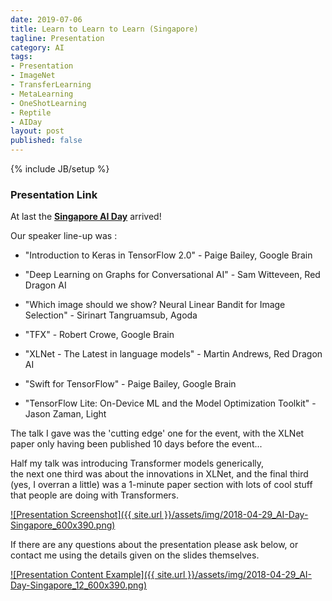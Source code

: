 ```yaml
---
date: 2019-07-06
title: Learn to Learn to Learn (Singapore)
tagline: Presentation
category: AI
tags:
- Presentation
- ImageNet
- TransferLearning
- MetaLearning
- OneShotLearning
- Reptile
- AIDay
layout: post
published: false
---
```

{% include JB/setup %}



### Presentation Link

At last the <strong><a href="https://www.meetup.com/TensorFlow-and-Deep-Learning-Singapore/events/249595913/" target="_blank">Singapore AI Day</a></strong> arrived!  

Our speaker line-up was : 

*  "Introduction to Keras in TensorFlow 2.0" - Paige Bailey, Google Brain

*  "Deep Learning on Graphs for Conversational AI" - Sam Witteveen, Red Dragon AI

*  "Which image should we show? Neural Linear Bandit for Image Selection" - Sirinart Tangruamsub, Agoda

*  "TFX" - Robert Crowe, Google Brain

*  "XLNet - The Latest in language models" - Martin Andrews, Red Dragon AI

*  "Swift for TensorFlow" - Paige Bailey, Google Brain

*  "TensorFlow Lite: On-Device ML and the Model Optimization Toolkit" - Jason Zaman, Light


The talk I gave was the 'cutting edge' one for the event, with the XLNet paper only having been published 10 days before the event...

Half my talk was introducing Transformer models generically,  
the next one third was about the innovations in XLNet, and the final third (yes, I overran a little)
was a 1-minute paper section with lots of cool stuff that people are doing with Transformers.


<a href="http://redcatlabs.com/2018-04-29_AI-Day-Singapore/" target="_blank">
![Presentation Screenshot]({{ site.url }}/assets/img/2018-04-29_AI-Day-Singapore_600x390.png)
</a>

If there are any questions about the presentation please ask below, 
or contact me using the details given on the slides themselves.

<a href="http://redcatlabs.com/2018-04-29_AI-Day-Singapore/#/11/2" target="_blank">
![Presentation Content Example]({{ site.url }}/assets/img/2018-04-29_AI-Day-Singapore_12_600x390.png)
</a>

